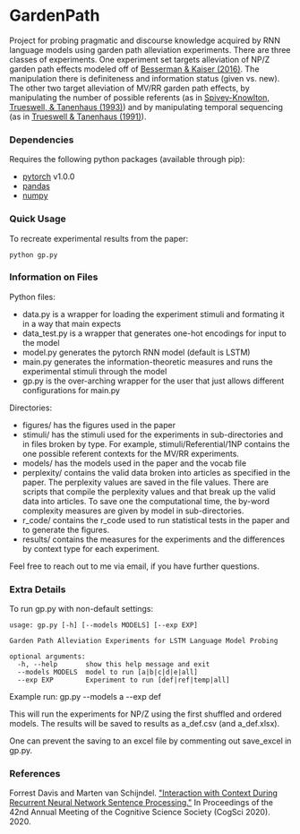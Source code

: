 # GardenPath
Project for probing pragmatic and discourse knowledge acquired by 
RNN language models using garden path alleviation experiments. There
are three classes of experiments. One experiment set targets
 alleviation of NP/Z garden path effects modeled off of 
[Besserman & Kaiser (2016)](https://cogsci.mindmodeling.org/2016/papers/0161/). 
The manipulation there is definiteness and information status (given vs. new). 
The other two target alleviation of MV/RR garden path effects, by manipulating 
the number of possible referents (as in 
[Spivey-Knowlton, Trueswell, & Tanenhaus (1993)](http://citeseerx.ist.psu.edu/viewdoc/summary?doi=10.1.1.384.8480))
and by manipulating temporal sequencing (as in 
[Trueswell & Tanenhaus (1991)](https://www.tandfonline.com/doi/abs/10.1080/01690969108406946)).

 
### Dependencies
Requires the following python packages (available through pip):
* [pytorch](https://pytorch.org/) v1.0.0
* [pandas](https://pandas.pydata.org) 
* [numpy](https://numpy.org)


### Quick Usage
To recreate experimental results from the paper:

    python gp.py

### Information on Files

Python files:
* data.py is a wrapper for loading the experiment stimuli and formating it in a way that 
main expects
* data_test.py is a wrapper that generates one-hot encodings for input 
to the model 
* model.py generates the pytorch RNN model (default is LSTM)
* main.py generates the information-theoretic measures and runs the experimental stimuli 
through the model
* gp.py is the over-arching wrapper for the user that just allows different configurations for main.py

Directories:

* figures/ has the figures used in the paper
* stimuli/ has the stimuli used for the experiments in sub-directories and in files broken by type. 
For example, stimuli/Referential/1NP contains the one possible referent contexts for the MV/RR experiments.
* models/ has the models used in the paper and the vocab file
* perplexity/ contains the valid data broken into articles as specified in the paper. The perplexity values are 
saved in the file values. There are scripts that compile the perplexity values and that break up the valid 
data into articles. To save one the computational time, the by-word complexity measures are given by model 
in sub-directories. 
* r_code/ contains the r_code used to run statistical tests in the paper and to generate the figures.
* results/ contains the measures for the experiments and the differences by context type for each experiment.

Feel free to reach out to me via email, if you have further questions.

### Extra Details
To run gp.py with non-default settings:

    usage: gp.py [-h] [--models MODELS] [--exp EXP]

    Garden Path Alleviation Experiments for LSTM Language Model Probing

    optional arguments:
      -h, --help       show this help message and exit
      --models MODELS  model to run [a|b|c|d|e|all]
      --exp EXP        Experiment to run [def|ref|temp|all]

Example run:
        gp.py --models a --exp def

This will run the experiments for NP/Z using the first shuffled and ordered models. The 
results will be saved to results as a_def.csv (and a_def.xlsx).

One can prevent the saving to an excel file by commenting out save_excel in gp.py.

### References
Forrest Davis and Marten van Schijndel. ["Interaction with Context During Recurrent Neural Network 
Sentence Processing."](https://psyarxiv.com/8r65d/) In Proceedings of the 42nd Annual Meeting of the Cognitive Science Society (CogSci 2020). 2020.
